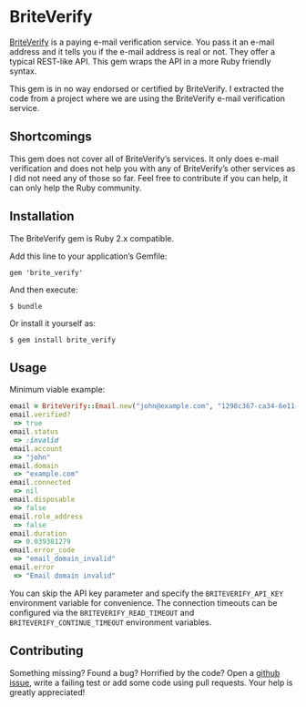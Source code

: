# BriteVerify

[BriteVerify](http://www.briteverify.com/) is a paying e-mail verification service. You pass it an e-mail address and it tells you if the e-mail address is real or not. They offer a typical REST-like API. This gem wraps the API in a more Ruby friendly syntax.

This gem is in no way endorsed or certified by BriteVerify. I extracted the code from a project where we are using the BriteVerify e-mail verification service.

## Shortcomings

This gem does not cover all of BriteVerify’s services. It only does e-mail verification and does not help you with any of BriteVerify’s other services as I did not need any of those so far. Feel free to contribute if you can help, it can only help the Ruby community.

## Installation

The BriteVerify gem is Ruby 2.x compatible.

Add this line to your application’s Gemfile:

    gem 'brite_verify'

And then execute:

    $ bundle

Or install it yourself as:

    $ gem install brite_verify

## Usage

Minimum viable example:

```ruby
email = BriteVerify::Email.new("john@example.com", "1298c367-ca34-6e11-3ab5-56027f1d1ec7")
email.verified?
 => true
email.status
 => :invalid
email.account
 => "john"
email.domain
 => "example.com"
email.connected
 => nil
email.disposable
 => false 
email.role_address
 => false 
email.duration
 => 0.039381279
email.error_code
 => "email_domain_invalid"
email.error
 => "Email domain invalid"
```

You can skip the API key parameter and specify the `BRITEVERIFY_API_KEY` environment variable for convenience. The connection timeouts can be configured via the `BRITEVERIFY_READ_TIMEOUT` and `BRITEVERIFY_CONTINUE_TIMEOUT` environment variables.

## Contributing

Something missing? Found a bug? Horrified by the code? Open a [github issue](https://github.com/cimm/brite_verify/issues), write a failing test or add some code using pull requests. Your help is greatly appreciated!
